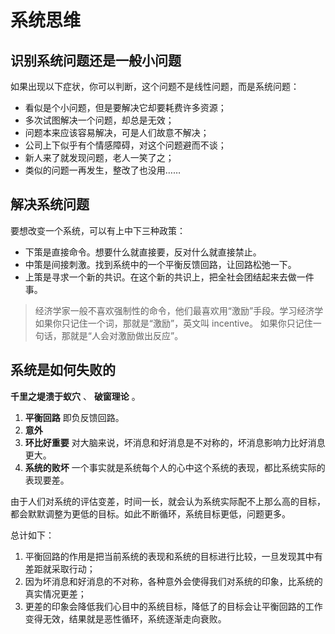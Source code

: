 # 系统思维

## 识别系统问题还是一般小问题

如果出现以下症状，你可以判断，这个问题不是线性问题，而是系统问题：

- 看似是个小问题，但是要解决它却要耗费许多资源；
- 多次试图解决一个问题，却总是无效；
- 问题本来应该容易解决，可是人们故意不解决；
- 公司上下似乎有个情感障碍，对这个问题避而不谈；
- 新人来了就发现问题，老人一笑了之；
- 类似的问题一再发生，整改了也没用……

## 解决系统问题

要想改变一个系统，可以有上中下三种政策：

- 下策是直接命令。想要什么就直接要，反对什么就直接禁止。
- 中策是间接刺激。找到系统中的一个平衡反馈回路，让回路松弛一下。
- 上策是寻求一个新的共识。在这个新的共识上，把全社会团结起来去做一件事。

> 经济学家一般不喜欢强制性的命令，他们最喜欢用“激励”手段。学习经济学如果你只记住一个词，那就是“激励”，英文叫 incentive。
> 如果你只记住一句话，那就是“人会对激励做出反应”。

## 系统是如何失败的

**千里之堤溃于蚁穴** 、 **破窗理论** 。

1. **平衡回路** 即负反馈回路。
2. **意外**
3. **环比好重要** 对大脑来说，坏消息和好消息是不对称的，坏消息影响力比好消息更大。
4. **系统的败坏**  一个事实就是系统每个人的心中这个系统的表现，都比系统实际的表现要差。

由于人们对系统的评估变差，时间一长，就会认为系统实际配不上那么高的目标，都会默默调整为更低的目标。如此不断循环，系统目标更低，问题更多。

总计如下：

1. 平衡回路的作用是把当前系统的表现和系统的目标进行比较，一旦发现其中有差距就采取行动；
2. 因为坏消息和好消息的不对称，各种意外会使得我们对系统的印象，比系统的真实情况更差；
3. 更差的印象会降低我们心目中的系统目标，降低了的目标会让平衡回路的工作变得无效，结果就是恶性循环，系统逐渐走向衰败。
